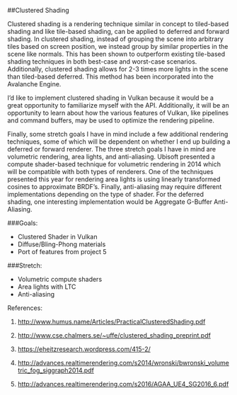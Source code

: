 ##Clustered Shading


Clustered shading is a rendering technique similar in concept to tiled-based shading and like tile-based shading, can be applied to deferred and forward shading. In clustered shading, instead of grouping the scene into arbitrary tiles based on screen position, we instead group by similar properties in the scene like normals.  This has been shown to outperform existing tile-based shading techniques in both best-case and worst-case scenarios. Additionally, clustered shading allows for 2-3 times more lights in the scene than tiled-based deferred.  This method has been incorporated into the Avalanche Engine.


I’d like to implement clustered shading in Vulkan because it would be a great opportunity to familiarize myself with the API.  Additionally, it will be an opportunity to learn about how the various features of Vulkan, like pipelines and command buffers, may be used to optimize the rendering pipeline.


Finally, some stretch goals I have in mind include a few additional rendering techniques, some of which will be dependent on whether I end up building a deferred or forward renderer.  The three stretch goals I have in mind are volumetric rendering, area lights, and anti-aliasing. Ubisoft presented a compute shader-based technique for volumetric rendering in 2014 which will be compatible with both types of renderers. One of the techniques presented this year for rendering area lights is using linearly transformed cosines to approximate BRDF’s. Finally, anti-aliasing may require different implementations depending on the type of shader. For the deferred shading, one interesting implementation would be Aggregate G-Buffer Anti-Aliasing.


###Goals:

* Clustered Shader in Vulkan
* Diffuse/Bling-Phong materials
* Port of features from project 5


###Stretch:
* Volumetric compute shaders
* Area lights with LTC
* Anti-aliasing


References:

1. http://www.humus.name/Articles/PracticalClusteredShading.pdf

2. http://www.cse.chalmers.se/~uffe/clustered_shading_preprint.pdf

3. https://eheitzresearch.wordpress.com/415-2/

4. http://advances.realtimerendering.com/s2014/wronski/bwronski_volumetric_fog_siggraph2014.pdf

5. http://advances.realtimerendering.com/s2016/AGAA_UE4_SG2016_6.pdf



